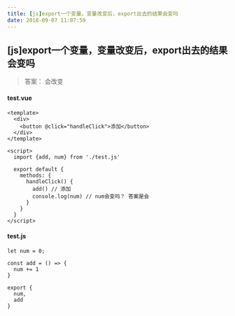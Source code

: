 ```yaml
---
title: [js]export一个变量，变量改变后，export出去的结果会变吗
date: 2018-09-07 11:07:59
---
```

## [js]export一个变量，变量改变后，export出去的结果会变吗
> 答案： 会改变

#### test.vue
```
<template>
  <div>
    <button @click="handleClick">添加</button>
  </div>
</template>

<script>
  import {add, num} from './test.js'

  export default {
    methods: {
      handleClick() {
        add() // 添加
        console.log(num) // num会变吗？ 答案是会
      }
    }
  }
</script>

```

#### test.js
```
let num = 0;

const add = () => {
  num += 1
}

export {
  num,
  add
}

```
  